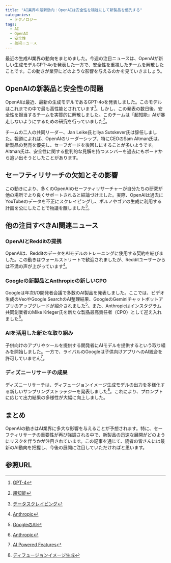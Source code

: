 ```yaml
---
title: "AI業界の最新動向：OpenAIは安全性を犠牲にして新製品を優先する"
categories:
  - テクノロジー
tags:
  - AI
  - OpenAI
  - 安全性
  - 技術ニュース
---
```

最近の生成AI業界の動向をまとめました。今週の注目ニュースは、OpenAIが新しい生成モデルGPT-4oを発表した一方で、安全性を重視したチームを解散したことです。この動きが業界にどのような影響を与えるのかを見ていきましょう。

## OpenAIの新製品と安全性の問題
OpenAIは最近、最新の生成モデルであるGPT-4oを発表しました。このモデルはこれまでの中で最も高性能とされています[^3]。しかし、この発表の数日後、安全性を担当するチームを実質的に解散しました。このチームは「超知能」AIが暴走しないようにするための研究を行っていました[^1]。

チームの二人の共同リーダー、Jan Leike氏とIlya Sutskever氏は辞任しました。報道によれば、OpenAIのリーダーシップ、特にCEOのSam Altman氏は、新製品の発売を優先し、セーフガードを後回しにすることが多いようです。Altman氏は、安全性に関する批判的な見解を持つメンバーを過去にもボードから追い出そうとしたことがあります。

## セーフティリサーチの欠如とその影響
この動きにより、多くのOpenAIのセーフティリサーチャーが自分たちの研究が他の場所でより良くサポートされると結論づけました。実際、OpenAIは過去にYouTubeのデータを不正にスクレイピングし、ポルノやゴアの生成に利用する計画を公にしたことで物議を醸しました[^10]。

## 他の注目すべきAI関連ニュース
### OpenAIとRedditの提携
OpenAIは、RedditのデータをAIモデルのトレーニングに使用する契約を結びました。この動きはウォールストリートで歓迎されましたが、Redditユーザーからは不満の声が上がっています[^5]。

### Googleの新製品とAnthropicの新しいCPO
Googleは年次I/O開発者会議で多数のAI製品を発表しました。ここでは、ビデオ生成のVeoやGoogle SearchのAI整理結果、GoogleのGeminiチャットボットアプリのアップグレードが紹介されました[^8]。また、Anthropicはインスタグラム共同創業者のMike Krieger氏を新たな製品最高責任者（CPO）として迎え入れました[^5]。

### AIを活用した新たな取り組み
子供向けのアプリやツールを提供する開発者にAIモデルを提供するという取り組みを開始しました。一方で、ライバルのGoogleは子供向けアプリへのAI統合を許可していません[^6]。

### ディズニーリサーチの成果
ディズニーリサーチは、ディフュージョンイメージ生成モデルの出力を多様化する新しいサンプリングストラテジーを発表しました[^7]。これにより、プロンプトに応じて出力結果の多様性が大幅に向上しました。

## まとめ
OpenAIの動きはAI業界に多大な影響を与えることが予想されます。特に、セーフティリサーチの重要性が再び強調される中で、新製品の迅速な展開がどのようにリスクを伴うかが注目されています。この記事を通じて、読者の皆さんには最新のAI動向を把握し、今後の展開に注目していただければと思います。

## 参照URL
[^1]: [超知能](https://ja.wikipedia.org/wiki/%E8%B6%85%E7%9F%A5%E8%83%BD)
[^3]: [GPT-4](https://openai.com/index/gpt-4-research/)
[^5]: [Anthropic](https://www.anthropic.com/)
[^6]: [AI Powered Features](https://www.vyond.com/product/ai-powered-features/)
[^7]: [ディフュージョンイメージ生成](https://ai-scholar.tech/image-generation/DiffusionModels)
[^8]: [GoogleのAI](https://learn.microsoft.com/ja-jp/windows/ai/windows-ml/what-is-a-machine-learning-model)
[^10]: [データスクレイピング](https://www.cloudflare.com/ja-jp/learning/bots/what-is-data-scraping/)